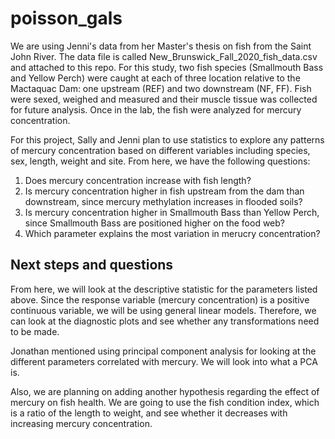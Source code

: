 # poisson_gals
We are using Jenni's data from her Master's thesis on fish from the Saint John River. The data file is called New_Brunswick_Fall_2020_fish_data.csv and attached to this repo. For this study, two fish species (Smallmouth Bass and Yellow Perch) were caught at each of three location relative to the Mactaquac Dam: one upstream (REF) and two downstream (NF, FF). Fish were sexed, weighed and measured and their muscle tissue was collected for future analysis. Once in the lab, the fish were analyzed for mercury concentration. 

For this project, Sally and Jenni plan to use statistics to explore any patterns of mercury concentration based on different variables including species, sex, length, weight and site. From here, we have the following questions:

1. Does mercury concentration increase with fish length?
2. Is mercury concentration higher in fish upstream from the dam than downstream, since mercury methylation increases in flooded soils?
3. Is mercury concentration higher in Smallmouth Bass than Yellow Perch, since Smallmouth Bass are positioned higher on the food web?
4. Which parameter explains the most variation in merucry concentration?

## Next steps and questions
From here, we will look at the descriptive statistic for the parameters listed above. Since the response variable (mercury concentration) is a positive continuous variable, we will be using general linear models. Therefore, we can look at the diagnostic plots and see whether any transformations need to be made. 

Jonathan mentioned using principal component analysis for looking at the different parameters correlated with mercury. We will look into what a PCA is. 
 
Also, we are planning on adding another hypothesis regarding the effect of mercury on fish health. We are going to use the fish condition index, which is a ratio of the length to weight, and see whether it decreases with increasing mercury concentration. 